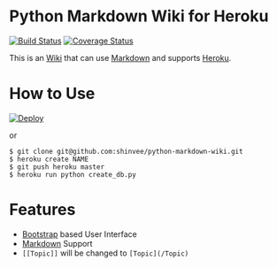 # Python Markdown Wiki for Heroku
[![Build Status](https://travis-ci.org/shinvee/python-markdown-wiki.svg)](https://travis-ci.org/shinvee/python-markdown-wiki) [![Coverage Status](https://coveralls.io/repos/shinvee/python-markdown-wiki/badge.svg?branch=master&service=github)](https://coveralls.io/github/shinvee/python-markdown-wiki?branch=master)

This is an [Wiki][2] that can use [Markdown][3] and supports [Heroku][1].

# How to Use
[![Deploy](https://www.herokucdn.com/deploy/button.svg)](https://heroku.com/deploy)

or

    $ git clone git@github.com:shinvee/python-markdown-wiki.git
    $ heroku create NAME
    $ git push heroku master
    $ heroku run python create_db.py

# Features
 - [Bootstrap][4] based User Interface
 - [Markdown][3] Support
 - `[[Topic]]` will be changed to `[Topic](/Topic)`

  [1]: http://heroku.com/
  [2]: http://en.wikipedia.org/wiki/Wiki
  [3]: http://daringfireball.net/projects/markdown/
  [4]: http://getbootstrap.com/
